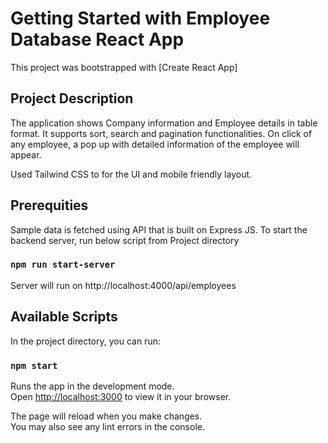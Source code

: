 # Getting Started with Employee Database React App

This project was bootstrapped with [Create React App]

## Project Description

The application shows Company information and Employee details in table format. It supports sort, search and pagination functionalities.
On click of any employee, a pop up with detailed information of the employee will appear.

Used Tailwind CSS to for the UI and mobile friendly layout.

## Prerequities

Sample data is fetched using API that is built on Express JS. 
To start the backend server, run below script from Project directory

### `npm run start-server`

Server will run on http://localhost:4000/api/employees

## Available Scripts

In the project directory, you can run:

### `npm start`

Runs the app in the development mode.\
Open [http://localhost:3000](http://localhost:3000) to view it in your browser.

The page will reload when you make changes.\
You may also see any lint errors in the console.






